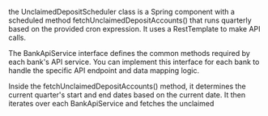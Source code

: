 the UnclaimedDepositScheduler class is a Spring component with a scheduled method fetchUnclaimedDepositAccounts() that runs quarterly based on the provided cron expression. It uses a RestTemplate to make API calls.

The BankApiService interface defines the common methods required by each bank's API service. You can implement this interface for each bank to handle the specific API endpoint and data mapping logic.

Inside the fetchUnclaimedDepositAccounts() method, it determines the current quarter's start and end dates based on the current date. It then iterates over each BankApiService and fetches the unclaimed
